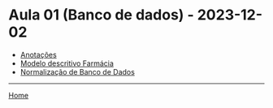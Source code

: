 # Aula 01 (Banco de dados) - 2023-12-02



- [Anotações](anotacoes.md)
- [Modelo descritivo Farmácia](modelo_descritivo_farmacia.md)
- [Normalização de Banco de Dados](normalizacao_bd.md)


------------

[Home](../README.md) 
